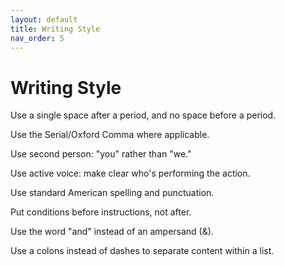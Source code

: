 ```yaml
---
layout: default
title: Writing Style
nav_order: 5
---
```


# Writing Style

Use a single space after a period, and no space before a period.

Use the Serial/Oxford Comma where applicable. 

Use second person: "you" rather than "we."

Use active voice: make clear who's performing the action.

Use standard American spelling and punctuation.

Put conditions before instructions, not after.

Use the word "and" instead of an ampersand (&).

Use a colons instead of dashes to separate content within a list.
